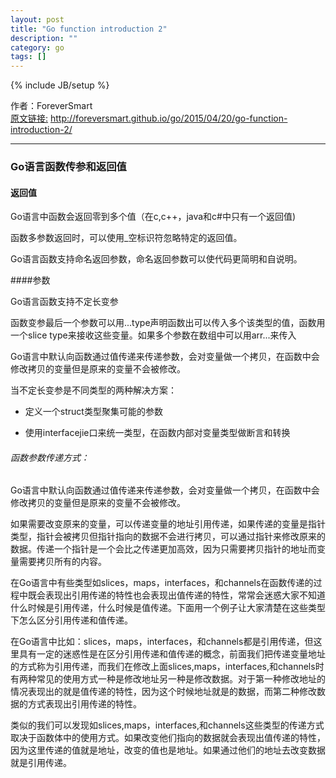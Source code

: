 ```yaml
---
layout: post
title: "Go function introduction 2"
description: ""
category: go
tags: []
---
```

{% include JB/setup %}

作者：ForeverSmart   
[原文链接:](http://foreversmart.github.io/go/2015/04/20/go-function-introduction-2/) http://foreversmart.github.io/go/2015/04/20/go-function-introduction-2/

----

### Go语言函数传参和返回值

#### 返回值

Go语言中函数会返回零到多个值（在c,c++，java和c#中只有一个返回值)

函数多参数返回时，可以使用_空标识符忽略特定的返回值。

Go语言函数支持命名返回参数，命名返回参数可以使代码更简明和自说明。

####参数

Go语言函数支持不定长变参
   	
函数变参最后一个参数可以用...type声明函数出可以传入多个该类型的值，函数用一个slice type来接收这些变量。如果多个参数在数组中可以用arr...来传入
   	
Go语言中默认向函数通过值传递来传递参数，会对变量做一个拷贝，在函数中会修改拷贝的变量但是原来的变量不会被修改。
	
当不定长变参是不同类型的两种解决方案：
  
- 定义一个struct类型聚集可能的参数 
 
- 使用interfacejie口来统一类型，在函数内部对变量类型做断言和转换
    
###### 函数参数传递方式：

Go语言中默认向函数通过值传递来传递参数，会对变量做一个拷贝，在函数中会修改拷贝的变量但是原来的变量不会被修改。
	
如果需要改变原来的变量，可以传递变量的地址引用传递，如果传递的变量是指针类型，指针会被拷贝但指针指向的数据不会进行拷贝，可以通过指针来修改原来的数据。传递一个指针是一个会比之传递更加高效，因为只需要拷贝指针的地址而变量需要拷贝所有的内容。
	
在Go语言中有些类型如slices，maps，interfaces，和channels在函数传递的过程中既会表现出引用传递的特性也会表现出值传递的特性，常常会迷惑大家不知道什么时候是引用传递，什么时候是值传递。下面用一个例子让大家清楚在这些类型下怎么区分引用传递和值传递。
	
在Go语言中比如：slices，maps，interfaces，和channels都是引用传递，但这里具有一定的迷惑性是在区分引用传递和值传递的概念，前面我们把传递变量地址的方式称为引用传递，而我们在修改上面slices,maps，interfaces,和channels时有两种常见的使用方式一种是修改地址另一种是修改数据。对于第一种修改地址的情况表现出的就是值传递的特性，因为这个时候地址就是的数据，而第二种修改数据的方式表现出引用传递的特性。
	
类似的我们可以发现如slices,maps，interfaces,和channels这些类型的传递方式取决于函数体中的使用方式。如果改变他们指向的数据就会表现出值传递的特性，因为这里传递的值就是地址，改变的值也是地址。如果通过他们的地址去改变数据就是引用传递。